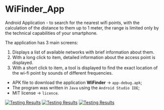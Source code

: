 # WiFinder_App
Android Application - to search for the nearest wifi points, with the calculation of the distance to them up to 1 meter, the range is limited only by the technical capabilities of your smartphone.

The application has 3 main screens:
1) Displays a list of available networks with brief information about them.
2) With a long click to item, detailed information about the access point is displayed.
3) With a short click to item, a tool is displayed to find the exact location of the wi-fi point by sounds of different frequencies.

- APK file to download the application **WiFinder** -> `app-debug.apk`;
- The program was written in `Java` using the `Android Studio IDE`;
- MIT license -> `licence`.

 [![Testing Results][screen-img1]][contributor-url]
 [![Testing Results][screen-img2]][contributor-url]
 [![Testing Results][screen-img3]][contributor-url]


<!-- Images SRCs -->
[screen-img1]: https://sun9-west.userapi.com/sun9-5/s/v1/ig2/5fqOJQvjZyJx5wkP668rr4_G3xznvWVb6CSWOesF9IsqgYyEvBObMezSrqmZFhV0NUbP6qdLu8uJ8Jf_IQTXMwUl.jpg?size=591x1280&quality=95&type=album
[contributor-url]: https://github.com/silvermete0r

[screen-img2]: https://sun9-west.userapi.com/sun9-14/s/v1/ig2/_c-xB__EvOVfMgjAVar2yMisZV5AuKZLWM3KwARTNLMmdsnFyA9Dzf3jQgEJkCZDYMFtX_L8u1OALsnb7Xp_y0lh.jpg?size=591x1280&quality=95&type=album
[contributor-url]: https://github.com/silvermete0r

[screen-img3]: https://sun9-north.userapi.com/sun9-85/s/v1/ig2/iAXClRCkxlhVJTpALMQ5d942R65CIxMyYKcjgYRFPP7NvoLYfllNzmmPhZQWhw6AkYCLGhPfLzbGFJcjrQcZ2UGN.jpg?size=591x1280&quality=95&type=album
[contributor-url]: https://github.com/silvermete0r
